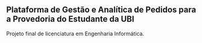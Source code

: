 ## Plataforma de Gestão e Analítica de Pedidos para a Provedoria do Estudante da UBI
Projeto final de licenciatura em Engenharia Informática.
